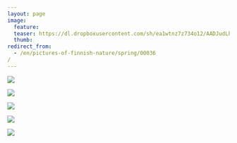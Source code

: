 ```yaml
---
layout: page
image:
  feature:
  teaser: https://dl.dropboxusercontent.com/sh/ea1wtnz7z734o12/AADJudLhIvlzRNRdZvcG-Dq6a/luontokuvat/kev%C3%A4t/DS14631-245px.jpg
  thumb:
redirect_from:
  - /en/pictures-of-finnish-nature/spring/00036/
---
```


[![](https://dl.dropboxusercontent.com/sh/ea1wtnz7z734o12/AABo1uW1kdQ7xSKUGJPfiyY1a/luontokuvat/kev%C3%A4t/DSC60921-800px.jpg)](https://dl.dropboxusercontent.com/sh/ea1wtnz7z734o12/AADms6UJWVlz3NKOzcmpt46ba/luontokuvat/kev%C3%A4t/DSC60921.jpg)

[![](https://dl.dropboxusercontent.com/sh/ea1wtnz7z734o12/AAAtUkFX6gAHAefxKyejCilpa/luontokuvat/kev%C3%A4t/DSC60934-800px.jpg)](https://dl.dropboxusercontent.com/sh/ea1wtnz7z734o12/AACcv8jUEy9IfKfvgNzC9GzGa/luontokuvat/kev%C3%A4t/DSC60934.jpg)

[![](https://dl.dropboxusercontent.com/sh/ea1wtnz7z734o12/AABX82QYNDXT3fGbVpPa3_sJa/luontokuvat/kev%C3%A4t/DS14798-800px.jpg)](https://dl.dropboxusercontent.com/sh/ea1wtnz7z734o12/AADEkI_3q29MuDcf7asaskF-a/luontokuvat/kev%C3%A4t/DS14798.jpg)

[![](https://dl.dropboxusercontent.com/sh/ea1wtnz7z734o12/AAAsKM16jAJ50aXB2cnatj_Ea/luontokuvat/kev%C3%A4t/DS14803-800px.jpg)](https://dl.dropboxusercontent.com/sh/ea1wtnz7z734o12/AADuzUnf4JoDEfgH7PVmqSZNa/luontokuvat/kev%C3%A4t/DS14803.jpg)

[![](https://dl.dropboxusercontent.com/sh/ea1wtnz7z734o12/AAAJX9OIbz5vaHjedJwfupfGa/luontokuvat/kev%C3%A4t/DS14631-800px.jpg)](https://dl.dropboxusercontent.com/sh/ea1wtnz7z734o12/AAAjxE5IF859bXRyexp5QwiGa/luontokuvat/kev%C3%A4t/DS14631.jpg)
